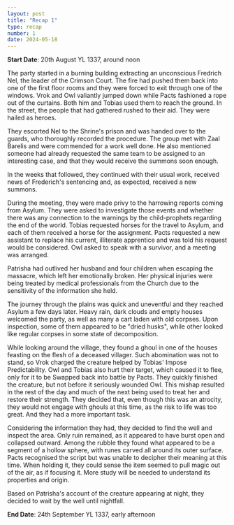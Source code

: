 ```yaml
---
layout: post
title: "Recap 1"
type: recap
number: 1
date: 2024-05-18
---
```


**Start Date**: 20th August YL 1337, around noon

The party started in a burning building extracting an unconscious Fredrich Nel, the leader of the Crimson Court. The fire had pushed them back into one of the first floor rooms and they were forced to exit through one of the windows. Vrok and Owl valiantly jumped down while Pacts fashioned a rope out of the curtains. Both him and Tobias used them to reach the ground. In the street, the people that had gathered rushed to their aid. They were hailed as heroes.

They escorted Nel to the Shrine's prison and was handed over to the guards, who thoroughly recorded the procedure. The group met with Zaal Barelis and were commended for a work well done. He also mentioned someone had already requested the same team to be assigned to an interesting case, and that they would receive the summons soon enough.

In the weeks that followed, they continued with their usual work, received news of Frederich's sentencing and, as expected, received a new summons.

During the meeting, they were made privy to the harrowing reports coming from Asylum. They were asked to investigate those events and whether there was any connection to the warnings by the child-prophets regarding the end of the world. Tobias requested horses for the travel to Asylum, and each of them received a horse for the assignment. Pacts requested a new assistant to replace his current, illiterate apprentice and was told his request would be considered. Owl asked to speak with a survivor, and a meeting was arranged.

Patrisha had outlived her husband and four children when escaping the massacre, which left her emotionally broken. Her physical injuries were being treated by medical professionals from the Church due to the sensitivity of the information she held.

The journey through the plains was quick and uneventful and they reached Asylum a few days later. Heavy rain, dark clouds and empty houses welcomed the party, as well as many a cart laden with old corpses. Upon inspection, some of them appeared to be "dried husks", while other looked like regular corpses in some state of decomposition.

While looking around the village, they found a ghoul in one of the houses feasting on the flesh of a deceased villager. Such abomination was not to stand, so Vrok charged the creature helped by Tobias' Impose Predictability. Owl and Tobias also hurt their target, which caused it to flee, only for it to be Swapped back into battle by Pacts. They quickly finished the creature, but not before it seriously wounded Owl. This mishap resulted in the rest of the day and much of the next being used to treat her and restore their strength. They decided that, even though this was an atrocity, they would not engage with ghouls at this time, as the risk to life was too great. And they had a more important task.

Considering the information they had, they decided to find the well and inspect the area. Only ruin remained, as it appeared to have burst open and collapsed outward. Among the rubble they found what appeared to be a segment of a hollow sphere, with runes carved all around its outer surface. Pacts recognised the script but was unable to decipher their meaning at this time. When holding it, they could sense the item seemed to pull magic out of the air, as if focusing it. More study will be needed to understand its properties and origin.

Based on Patrisha's account of the creature appearing at night, they decided to wait by the well until nightfall.

**End Date**: 24th September YL 1337, early afternoon